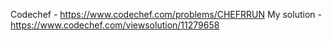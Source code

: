 Codechef - https://www.codechef.com/problems/CHEFRRUN
My solution - https://www.codechef.com/viewsolution/11279658
